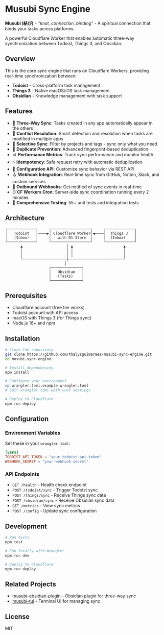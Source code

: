 # Musubi Sync Engine

**Musubi (結び)** - *"knot, connection, binding"* - A spiritual connection that binds your tasks across platforms.

A powerful Cloudflare Worker that enables automatic three-way synchronization between Todoist, Things 3, and Obsidian.

## Overview

This is the core sync engine that runs on Cloudflare Workers, providing real-time synchronization between:
- **Todoist** - Cross-platform task management 
- **Things 3** - Native macOS/iOS task management
- **Obsidian** - Knowledge management with task support

## Features

- 🔄 **Three-Way Sync**: Tasks created in any app automatically appear in the others
- 🤝 **Conflict Resolution**: Smart detection and resolution when tasks are modified in multiple apps
- 🎯 **Selective Sync**: Filter by projects and tags - sync only what you need
- 🚫 **Duplicate Prevention**: Advanced fingerprint-based deduplication
- 📊 **Performance Metrics**: Track sync performance and monitor health
- ⚡ **Idempotency**: Safe request retry with automatic deduplication
- 🔧 **Configuration API**: Customize sync behavior via REST API
- 🪝 **Webhook Integration**: Real-time sync from GitHub, Notion, Slack, and custom services
- 📡 **Outbound Webhooks**: Get notified of sync events in real-time
- ⏰ **CF Workers Cron**: Server-side sync coordination running every 2 minutes
- 📝 **Comprehensive Testing**: 55+ unit tests and integration tests

## Architecture

```
┌─────────────┐     ┌──────────────────┐     ┌─────────────┐
│   Todoist   │────▶│ Cloudflare Worker│◀────│  Things 3   │
│   (Inbox)   │     │   with D1 Store  │     │  (Inbox)    │
└─────────────┘     └──────────────────┘     └─────────────┘
       ▲                    │ ▲                       ▲
       │                    │ │                       │
       │                    │ │                       │
       └────────────────────┼─────────────────────────┘
                           │
                    ┌──────────────┐
                    │   Obsidian   │
                    │   (Tasks)    │
                    └──────────────┘
```

## Prerequisites

- Cloudflare account (free tier works)
- Todoist account with API access
- macOS with Things 3 (for Things sync)
- Node.js 16+ and npm

## Installation

```bash
# Clone the repository
git clone https://github.com/thalysguimaraes/musubi-sync-engine.git
cd musubi-sync-engine

# Install dependencies
npm install

# Configure your environment
cp wrangler.toml.example wrangler.toml
# Edit wrangler.toml with your settings

# Deploy to Cloudflare
npm run deploy
```

## Configuration

### Environment Variables

Set these in your `wrangler.toml`:

```toml
[vars]
TODOIST_API_TOKEN = "your-todoist-api-token"
WEBHOOK_SECRET = "your-webhook-secret"
```

### API Endpoints

- `GET /health` - Health check endpoint
- `POST /todoist/sync` - Trigger Todoist sync
- `POST /things/sync` - Receive Things sync data
- `POST /obsidian/sync` - Receive Obsidian sync data
- `GET /metrics` - View sync metrics
- `POST /config` - Update sync configuration

## Development

```bash
# Run tests
npm test

# Run locally with Wrangler
npm run dev

# Deploy to Cloudflare
npm run deploy
```

## Related Projects

- [musubi-obsidian-plugin](https://github.com/thalysguimaraes/musubi-obsidian-plugin) - Obsidian plugin for three-way sync
- [musubi-tui](https://github.com/thalysguimaraes/musubi-tui) - Terminal UI for managing sync

## License

MIT